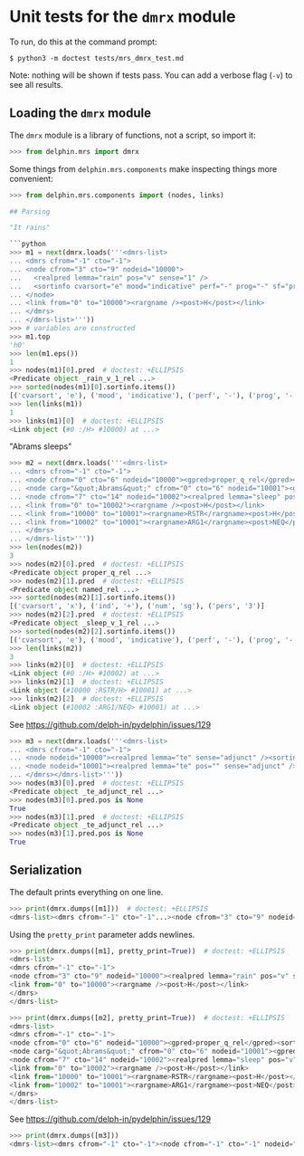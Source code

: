 
# Unit tests for the `dmrx` module

To run, do this at the command prompt:

    $ python3 -m doctest tests/mrs_dmrx_test.md

Note: nothing will be shown if tests pass. You can add a verbose flag
(`-v`) to see all results.

## Loading the `dmrx` module

The `dmrx` module is a library of functions, not a script, so import it:

```python
>>> from delphin.mrs import dmrx

```

Some things from `delphin.mrs.components` make inspecting things more
convenient:

```python
>>> from delphin.mrs.components import (nodes, links)

## Parsing

"It rains"

```python
>>> m1 = next(dmrx.loads('''<dmrs-list>
... <dmrs cfrom="-1" cto="-1">
... <node cfrom="3" cto="9" nodeid="10000">
...   <realpred lemma="rain" pos="v" sense="1" />
...   <sortinfo cvarsort="e" mood="indicative" perf="-" prog="-" sf="prop" tense="pres" />
... </node>
... <link from="0" to="10000"><rargname /><post>H</post></link>
... </dmrs>
... </dmrs-list>'''))
>>> # variables are constructed
>>> m1.top
'h0'
>>> len(m1.eps())
1
>>> nodes(m1)[0].pred  # doctest: +ELLIPSIS
<Predicate object _rain_v_1_rel ...>
>>> sorted(nodes(m1)[0].sortinfo.items())
[('cvarsort', 'e'), ('mood', 'indicative'), ('perf', '-'), ('prog', '-'), ('sf', 'prop'), ('tense', 'pres')]
>>> len(links(m1))
1
>>> links(m1)[0]  # doctest: +ELLIPSIS
<Link object (#0 :/H> #10000) at ...>

```

"Abrams sleeps"

```python
>>> m2 = next(dmrx.loads('''<dmrs-list>
... <dmrs cfrom="-1" cto="-1">
... <node cfrom="0" cto="6" nodeid="10000"><gpred>proper_q_rel</gpred><sortinfo /></node>
... <node carg="&quot;Abrams&quot;" cfrom="0" cto="6" nodeid="10001"><gpred>named_rel</gpred><sortinfo cvarsort="x" ind="+" num="sg" pers="3" /></node>
... <node cfrom="7" cto="14" nodeid="10002"><realpred lemma="sleep" pos="v" sense="1" /><sortinfo cvarsort="e" mood="indicative" perf="-" prog="-" sf="prop" tense="pres" /></node>
... <link from="0" to="10002"><rargname /><post>H</post></link>
... <link from="10000" to="10001"><rargname>RSTR</rargname><post>H</post></link>
... <link from="10002" to="10001"><rargname>ARG1</rargname><post>NEQ</post></link>
... </dmrs>
... </dmrs-list>'''))
>>> len(nodes(m2))
3
>>> nodes(m2)[0].pred  # doctest: +ELLIPSIS
<Predicate object proper_q_rel ...>
>>> nodes(m2)[1].pred  # doctest: +ELLIPSIS
<Predicate object named_rel ...>
>>> sorted(nodes(m2)[1].sortinfo.items())
[('cvarsort', 'x'), ('ind', '+'), ('num', 'sg'), ('pers', '3')]
>>> nodes(m2)[2].pred  # doctest: +ELLIPSIS
<Predicate object _sleep_v_1_rel ...>
>>> sorted(nodes(m2)[2].sortinfo.items())
[('cvarsort', 'e'), ('mood', 'indicative'), ('perf', '-'), ('prog', '-'), ('sf', 'prop'), ('tense', 'pres')]
>>> len(links(m2))
3
>>> links(m2)[0]  # doctest: +ELLIPSIS
<Link object (#0 :/H> #10002) at ...>
>>> links(m2)[1]  # doctest: +ELLIPSIS
<Link object (#10000 :RSTR/H> #10001) at ...>
>>> links(m2)[2]  # doctest: +ELLIPSIS
<Link object (#10002 :ARG1/NEQ> #10001) at ...>

```

See https://github.com/delph-in/pydelphin/issues/129

```python
>>> m3 = next(dmrx.loads('''<dmrs-list>
... <dmrs cfrom="-1" cto="-1">
... <node nodeid="10000"><realpred lemma="te" sense="adjunct" /><sortinfo /></node>
... <node nodeid="10001"><realpred lemma="te" pos="" sense="adjunct" /><sortinfo /></node>
... </dmrs></dmrs-list>'''))
>>> nodes(m3)[0].pred  # doctest: +ELLIPSIS
<Predicate object _te_adjunct_rel ...>
>>> nodes(m3)[0].pred.pos is None
True
>>> nodes(m3)[1].pred  # doctest: +ELLIPSIS
<Predicate object _te_adjunct_rel ...>
>>> nodes(m3)[1].pred.pos is None
True

```


## Serialization

The default prints everything on one line.

```python
>>> print(dmrx.dumps([m1]))  # doctest: +ELLIPSIS
<dmrs-list><dmrs cfrom="-1" cto="-1"...><node cfrom="3" cto="9" nodeid="10000"><realpred lemma="rain" pos="v" sense="1" /><sortinfo cvarsort="e" mood="indicative" perf="-" prog="-" sf="prop" tense="pres" /></node><link from="0" to="10000"><rargname /><post>H</post></link></dmrs></dmrs-list>

```

Using the `pretty_print` parameter adds newlines.

```python
>>> print(dmrx.dumps([m1], pretty_print=True))  # doctest: +ELLIPSIS
<dmrs-list>
<dmrs cfrom="-1" cto="-1">
<node cfrom="3" cto="9" nodeid="10000"><realpred lemma="rain" pos="v" sense="1" /><sortinfo cvarsort="e" mood="indicative" perf="-" prog="-" sf="prop" tense="pres" /></node>
<link from="0" to="10000"><rargname /><post>H</post></link>
</dmrs>
</dmrs-list>

```

```python
>>> print(dmrx.dumps([m2], pretty_print=True))  # doctest: +ELLIPSIS
<dmrs-list>
<dmrs cfrom="-1" cto="-1">
<node cfrom="0" cto="6" nodeid="10000"><gpred>proper_q_rel</gpred><sortinfo /></node>
<node carg="&quot;Abrams&quot;" cfrom="0" cto="6" nodeid="10001"><gpred>named_rel</gpred><sortinfo cvarsort="x" ind="+" num="sg" pers="3" /></node>
<node cfrom="7" cto="14" nodeid="10002"><realpred lemma="sleep" pos="v" sense="1" /><sortinfo cvarsort="e" mood="indicative" perf="-" prog="-" sf="prop" tense="pres" /></node>
<link from="0" to="10002"><rargname /><post>H</post></link>
<link from="10000" to="10001"><rargname>RSTR</rargname><post>H</post></link>
<link from="10002" to="10001"><rargname>ARG1</rargname><post>NEQ</post></link>
</dmrs>
</dmrs-list>

```

See https://github.com/delph-in/pydelphin/issues/129

```python
>>> print(dmrx.dumps([m3]))
<dmrs-list><dmrs cfrom="-1" cto="-1"><node cfrom="-1" cto="-1" nodeid="10000"><realpred lemma="te" pos="" sense="adjunct" /><sortinfo cvarsort="u" /></node><node cfrom="-1" cto="-1" nodeid="10001"><realpred lemma="te" pos="" sense="adjunct" /><sortinfo cvarsort="u" /></node></dmrs></dmrs-list>

```
